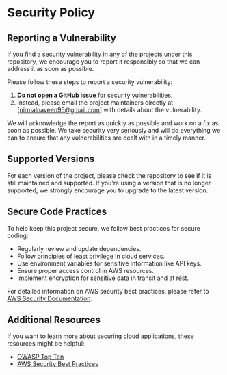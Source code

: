 # Security Policy

## Reporting a Vulnerability

If you find a security vulnerability in any of the projects under this repository, we encourage you to report it responsibly so that we can address it as soon as possible.

Please follow these steps to report a security vulnerability:

1. **Do not open a GitHub issue** for security vulnerabilities.
2. Instead, please email the project maintainers directly at [nirmalnaveen95@gmail.com] with details about the vulnerability.

We will acknowledge the report as quickly as possible and work on a fix as soon as possible. We take security very seriously and will do everything we can to ensure that any vulnerabilities are dealt with in a timely manner.

## Supported Versions

For each version of the project, please check the repository to see if it is still maintained and supported. If you're using a version that is no longer supported, we strongly encourage you to upgrade to the latest version.

## Secure Code Practices

To help keep this project secure, we follow best practices for secure coding:

- Regularly review and update dependencies.
- Follow principles of least privilege in cloud services.
- Use environment variables for sensitive information like API keys.
- Ensure proper access control in AWS resources.
- Implement encryption for sensitive data in transit and at rest.

For detailed information on AWS security best practices, please refer to [AWS Security Documentation](https://aws.amazon.com/security/).

## Additional Resources

If you want to learn more about securing cloud applications, these resources might be helpful:

- [OWASP Top Ten](https://owasp.org/www-project-top-ten/)
- [AWS Security Best Practices](https://aws.amazon.com/whitepapers/aws-security-best-practices/)
